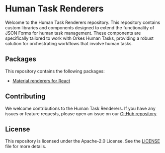 # Human Task Renderers

Welcome to the Human Task Renderers repository. This repository contains custom libraries and components designed to extend the functionality of JSON Forms for human task management. These components are specifically tailored to work with Orkes Human Tasks, providing a robust solution for orchestrating workflows that involve human tasks.

## Packages

This repository contains the following packages:

- [Material renderers for React](https://github.com/conductor-sdk/human-task-renderers/tree/main/react/human-task-material-renderers)

## Contributing

We welcome contributions to the Human Task Renderers. If you have any issues or feature requests, please open an issue on our [GitHub repository](https://github.com/conductor-sdk/human-task-renderers).

## License

This repository is licensed under the Apache-2.0 License. See the [LICENSE](https://github.com/conductor-sdk/human-task-renderers/blob/main/LICENSE) file for more details.
